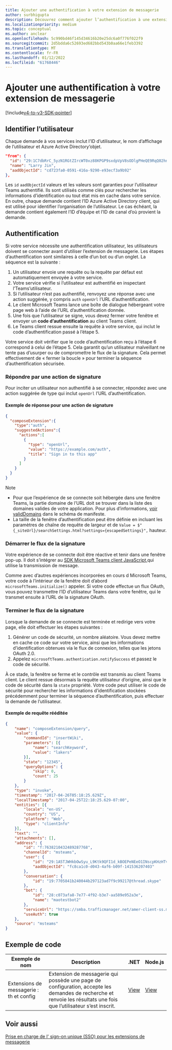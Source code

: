 ```yaml
---
title: Ajouter une authentification à votre extension de messagerie
author: surbhigupta
description: Découvrez comment ajouter l’authentification à une extension de messagerie à l’aide d’exemples de code et d’exemples
ms.localizationpriority: medium
ms.topic: conceptual
ms.author: anclear
ms.openlocfilehash: 5c990bd46f145d34616b20e25dc6a0f776f022f9
ms.sourcegitcommit: 2d5bdda6c52693ed682bbd543b0aa66e1feb3392
ms.translationtype: MT
ms.contentlocale: fr-FR
ms.lasthandoff: 01/12/2022
ms.locfileid: "61768446"
---
```

# <a name="add-authentication-to-your-messaging-extension"></a>Ajouter une authentification à votre extension de messagerie

[!include[v4-to-v3-SDK-pointer](~/includes/v4-to-v3-pointer-me.md)]

## <a name="identify-the-user"></a>Identifier l’utilisateur

Chaque demande à vos services inclut l’ID d’utilisateur, le nom d’affichage de l’utilisateur et Azure Active Directory’objet.

```json
"from": {
  "id": "29:1C7dbRrC_5yzN1RGtZIrcWT0xz88KPGP9sxdpVpV8sODlgPHeQE9RqQ02hnpuKzy6zZ-AaZx6swUOMj_Dsdse3TQ4sIaeebbFBF-VgjJy_nY",
  "name": "Larry Jin",
  "aadObjectId": "cd723fa0-0591-416a-9290-e93ecf3a9b92"
},
```

Les `id` `aadObjectId` valeurs et les valeurs sont garanties pour l’utilisateur Teams authentifié. Ils sont utilisés comme clés pour rechercher les informations d’identification ou tout état mis en cache dans votre service. En outre, chaque demande contient l’ID Azure Active Directory client, qui est utilisé pour identifier l’organisation de l’utilisateur. Le cas échéant, la demande contient également l’ID d’équipe et l’ID de canal d’où provient la demande.

## <a name="authentication"></a>Authentification

Si votre service nécessite une authentification utilisateur, les utilisateurs doivent se connecter avant d’utiliser l’extension de messagerie. Les étapes d’authentification sont similaires à celle d’un bot ou d’un onglet. La séquence est la suivante :

1. Un utilisateur envoie une requête ou la requête par défaut est automatiquement envoyée à votre service.
1. Votre service vérifie si l’utilisateur est authentifié en inspectant l’Teams’utilisateur.
1. Si l’utilisateur n’est pas authentifié, renvoyez une réponse avec une action suggérée, y compris `auth` `openUrl` l’URL d’authentification.
1. Le client Microsoft Teams lance une boîte de dialogue hébergeant votre page web à l’aide de l’URL d’authentification donnée.
1. Une fois que l’utilisateur se signe, vous devez fermer votre fenêtre et envoyer un **code d’authentification** au client Teams client.
1. Le Teams client ressue ensuite la requête à votre service, qui inclut le code d’authentification passé à l’étape 5.

Votre service doit vérifier que le code d’authentification reçu à l’étape 6 correspond à celui de l’étape 5. Cela garantit qu’un utilisateur malveillant ne tente pas d’usurper ou de compromettre le flux de la signature. Cela permet effectivement de « fermer la boucle » pour terminer la séquence d’authentification sécurisée.

### <a name="respond-with-a-sign-in-action"></a>Répondre par une action de signature

Pour inciter un utilisateur non authentifié à se connecter, répondez avec une action suggérée de type qui inclut `openUrl` l’URL d’authentification.

#### <a name="response-example-for-a-sign-in-action"></a>Exemple de réponse pour une action de signature

```json
{
  "composeExtension":{
    "type":"auth",
    "suggestedActions":{
      "actions":[
        {
          "type": "openUrl",
          "value": "https://example.com/auth",
          "title": "Sign in to this app"
        }
      ]
    }
  }
}
```

> [!NOTE]
> * Pour que l’expérience de se connecte soit hébergée dans une fenêtre Teams, la partie domaine de l’URL doit se trouver dans la liste des domaines valides de votre application. Pour plus d’informations, [voir validDomains](~/resources/schema/manifest-schema.md#validdomains) dans le schéma de manifeste.
> * La taille de la fenêtre d’authentification peut être définie en incluant les paramètres de chaîne de requête de largeur et de `Value = $"{_siteUrl}/searchSettings.html?settings={escapedSettings}",` hauteur.

### <a name="start-the-sign-in-flow"></a>Démarrer le flux de la signature

Votre expérience de se connecte doit être réactive et tenir dans une fenêtre pop-up. Il doit s’intégrer au [SDK Microsoft Teams client JavaScript,](/javascript/api/overview/msteams-client)qui utilise la transmission de message.

Comme avec d’autres expériences incorporées en cours d Microsoft Teams, votre code à l’intérieur de la fenêtre doit d’abord `microsoftTeams.initialize()` appeler. Si votre code effectue un flux OAuth, vous pouvez transmettre l’ID d’utilisateur Teams dans votre fenêtre, qui le transmet ensuite à l’URL de la signature OAuth.

### <a name="complete-the-sign-in-flow"></a>Terminer le flux de la signature

Lorsque la demande de se connecte est terminée et redirige vers votre page, elle doit effectuer les étapes suivantes :

1. Générer un code de sécurité, un nombre aléatoire. Vous devez mettre en cache ce code sur votre service, ainsi que les informations d’identification obtenues via le flux de connexion, telles que les jetons OAuth 2.0.
1. Appelez `microsoftTeams.authentication.notifySuccess` et passez le code de sécurité.

À ce stade, la fenêtre se ferme et le contrôle est transmis au client Teams client. Le client ressue désormais la requête utilisateur d’origine, ainsi que le code de sécurité dans la `state` propriété. Votre code peut utiliser le code de sécurité pour rechercher les informations d’identification stockées précédemment pour terminer la séquence d’authentification, puis effectuer la demande de l’utilisateur.

#### <a name="reissued-request-example"></a>Exemple de requête rééditée

```json
{
    "name": "composeExtension/query",
    "value": {
        "commandId": "insertWiki",
        "parameters": [{
            "name": "searchKeyword",
            "value": "lakers"
        }],
        "state": "12345",
        "queryOptions": {
            "skip": 0,
            "count": 25
        }
    },
    "type": "invoke",
    "timestamp": "2017-04-26T05:18:25.629Z",
    "localTimestamp": "2017-04-25T22:18:25.629-07:00",
    "entities": [{
        "locale": "en-US",
        "country": "US",
        "platform": "Web",
        "type": "clientInfo"
    }],
    "text": "",
    "attachments": [],
    "address": {
        "id": "f:7638210432489287768",
        "channelId": "msteams",
        "user": {
            "id": "29:1A5TJWHkbOwSyu_L9Ktk9QFI1d_kBOEPeNEeO1INscpKHzHTvWfiau5AX_6y3SuiOby-r73dzHJ17HipUWqGPgw",
            "aadObjectId": "fc8ca1c0-d043-4af6-b09f-141536207403"
        },
        "conversation": {
            "id": "19:7705841b240044b297123ad7f9c99217@thread.skype"
        },
        "bot": {
            "id": "28:c073afa8-7e77-4f92-b3e7-aa589e952a3e",
            "name": "maotestbot2"
        },
        "serviceUrl": "https://smba.trafficmanager.net/amer-client-ss.msg/",
        "useAuth": true
    },
    "source": "msteams"
}
```

## <a name="code-sample"></a>Exemple de code
|**Exemple de nom** | **Description** |**.NET** | **Node.js**|
|----------------|-----------------|--------------|----------------|
|Extensions de messagerie : th et config | Extension de messagerie qui possède une page de configuration, accepte les demandes de recherche et renvoie les résultats une fois que l’utilisateur s’est inscrit. |[View](https://github.com/microsoft/BotBuilder-Samples/tree/main/samples/csharp_dotnetcore/52.teams-messaging-extensions-search-auth-config)|[View](https://github.com/microsoft/BotBuilder-Samples/blob/main/samples/javascript_nodejs/52.teams-messaging-extensions-search-auth-config)| 

## <a name="see-also"></a>Voir aussi

[Prise en charge de l' sign-on unique (SSO) pour les extensions de messagerie](~/messaging-extensions/how-to/enable-sso-auth-me.md)

